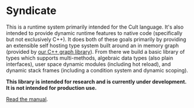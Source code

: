 # Syndicate

This is a runtime system primarily intended for the Cult language. It's also intended to provide dynamic runtime features to native code (specifically but not exclusively C++). It does both of these goals primarily by providing an extensible self hosting type system built around an in memory graph (provided by [our C++ graph library](https://github.com/cultlang/graph)). From there we build a basic library of types which supports multi-methods, algebraic data types (also plain interfaces), user space dynamic modules (including hot reload), and dynamic stack frames (including a condition system and dynamic scoping).

**This library is intended for research and is currently under development. It is not intended for production use.**

[Read the manual](https://github.com/cultlang/syndicate/tree/master/doc).